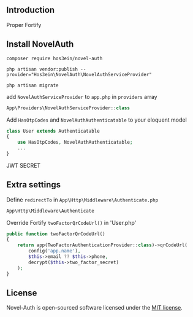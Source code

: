 ## Introduction

Proper Fortify

## Install NovelAuth

```shell
composer require hos3ein/novel-auth
```

```shell
php artisan vendor:publish --provider="Hos3ein\NovelAuth\NovelAuthServiceProvider"
```

```shell
php artisan migrate
```

add `NovelAuthServiceProvider` to `app.php` in `providers` array

```php
App\Providers\NovelAuthServiceProvider::class
```

Add `HasOtpCodes` and `NovelAuthAuthenticatable` to your eloquent model

```php
class User extends Authenticatable
{
    use HasOtpCodes, NovelAuthAuthenticatable;
    ...
}
```

JWT SECRET

## Extra settings

Define `redirectTo` in `App\Http\Middleware\Authenticate.php`

```php
App\Http\Middleware\Authenticate
```

Override Fortify `twoFactorQrCodeUrl()` in 'User.php'
```php
public function twoFactorQrCodeUrl()
{
    return app(TwoFactorAuthenticationProvider::class)->qrCodeUrl(
        config('app.name'),
        $this->email ?? $this->phone,
        decrypt($this->two_factor_secret)
    );
}
```
## License

Novel-Auth is open-sourced software licensed under the [MIT license](LICENSE.md).
